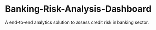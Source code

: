 # Banking-Risk-Analysis-Dashboard
A end-to-end analytics solution to assess credit risk in banking sector.
